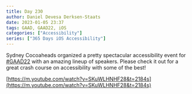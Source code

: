 ```yaml
---
title: Day 230
author: Daniel Devesa Derksen-Staats
date: 2023-01-05 23:37
tags: GAAD, GAAD22, iOS
categories: ["Accessibility"]
series: ["365 Days iOS Accessibility"]
---
```


Sydney Cocoaheads organized a pretty spectacular accessibility event for [#GAAD22](365-days-ios-accessibility/tag/gaad22/) with an amazing lineup of speakers. Please check it out for a great crash course on accessibility with some of the best!

[https://m.youtube.com/watch?v=SKuWLHNHF28&t=2184s](https://m.youtube.com/watch?v=SKuWLHNHF28&t=2184s)